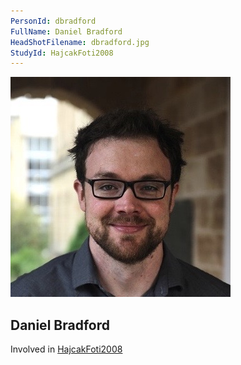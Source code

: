 ```yaml
---
PersonId: dbradford
FullName: Daniel Bradford
HeadShotFilename: dbradford.jpg
StudyId: HajcakFoti2008
---
```


![headshot of researcher](/assets/images/headshots/dbradford.jpg "Daniel Bradford")

## Daniel Bradford

Involved in [HajcakFoti2008](/replications/HajcakFoti2008)